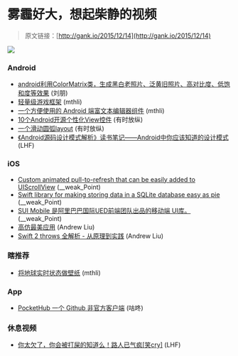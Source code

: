 # 雾霾好大，想起柴静的视频

> 原文链接：[http://gank.io/2015/12/14](http://gank.io/2015/12/14)

![](http://ww3.sinaimg.cn/large/7a8aed7bgw1eyz0qixq0wj20hr0qoaek.jpg)

### Android

* [android利用ColorMatrix类，生成黑白老照片、泛黄旧照片、高对比度、低饱和度等效果](http://blog.csdn.net/lpjishu/article/details/45533557) (刘朋)
* [轻量级游戏框架](https://github.com/lfkdsk/JustWeEngine) (mthli)
* [一个方便使用的 Android 端富文本编辑器组件](https://github.com/mthli/Knife) (mthli)
* [10个Android开源个性化View控件](http://www.jianshu.com/p/cb705d582859) (有时放纵)
* [一个滑动圆弧layout](https://github.com/Danylo2006/LondonEyeLayoutManager) (有时放纵)
* [《Android源码设计模式解析》读书笔记&mdash;&mdash;Android中你应该知道的设计模式](http://blog.csdn.net/zhaokaiqiang1992/article/details/50285021) (LHF)

### iOS

* [Custom animated pull-to-refresh that can be easily added to UIScrollView](https://github.com/Yalantis/PullToMakeFlight) (__weak_Point)
* [Swift library for making storing data in a SQLite database easy as pie](https://github.com/ulrikdamm/Sqlable) (__weak_Point)
* [SUI Mobile 是阿里巴巴国际UED前端团队出品的移动端 UI库。](https://github.com/sdc) (__weak_Point)
* [高仿最美应用](https://github.com/lyimin/beautifulApp?hmsr=toutiao.io&amp) (Andrew Liu)
* [Swift 2 throws 全解析 - 从原理到实践](http://www.ibm.com/developerworks/cn/mobile/mo) (Andrew Liu)

### 瞎推荐

* [将地球实时状态做壁纸](https://github.com/bitdust/EarthLiveSharp) (mthli)

### App

* [PocketHub 一个 Github 非官方客户端](https://github.com/pockethub/PocketHub) (咕咚)

### 休息视频

* [你太欠了，你会被打屎的知道么！路人已气疯[笑cry]](http://www.miaopai.com/show/RKLPdDHfE3amPqV8K) (LHF)

